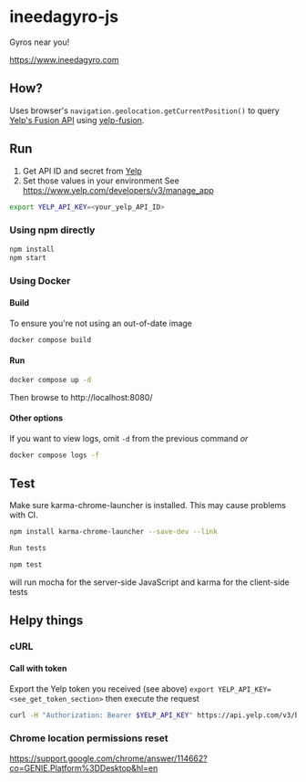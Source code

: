 # ineedagyro-js

Gyros near you!

https://www.ineedagyro.com

## How?

Uses browser's `navigation.geolocation.getCurrentPosition()` to query [Yelp's Fusion API](https://www.yelp.com/developers/documentation/v3/business_search) using [yelp-fusion](https://github.com/Yelp/yelp-fusion).

## Run

1. Get API ID and secret from [Yelp](https://www.yelp.com/developers/v3/manage_app)
1. Set those values in your environment
   See https://www.yelp.com/developers/v3/manage_app

```bash
export YELP_API_KEY=<your_yelp_API_ID>
```

### Using npm directly

```bash
npm install
npm start
```

### Using Docker

#### Build

To ensure you're not using an out-of-date image

```bash
docker compose build
```

#### Run

```bash
docker compose up -d
```

Then browse to http://localhost:8080/

#### Other options

If you want to view logs, omit `-d` from the previous command _or_

```bash
docker compose logs -f
```

## Test

Make sure karma-chrome-launcher is installed. This may cause problems with CI.

```bash
npm install karma-chrome-launcher --save-dev --link
```
```bash
Run tests
```
```bash
npm test
```

will run mocha for the server-side JavaScript and karma for the client-side tests

## Helpy things

### cURL

#### Call with token

Export the Yelp token you received (see above)
`export YELP_API_KEY=<see_get_token_section>`
then execute the request

```bash
curl -H "Authorization: Bearer $YELP_API_KEY" https://api.yelp.com/v3/businesses/search?location=48226&term=gyro
```

### Chrome location permissions reset

https://support.google.com/chrome/answer/114662?co=GENIE.Platform%3DDesktop&hl=en
